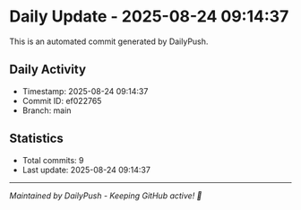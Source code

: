 # Daily Update - 2025-08-24 09:14:37

This is an automated commit generated by DailyPush.

## Daily Activity
- Timestamp: 2025-08-24 09:14:37
- Commit ID: ef022765
- Branch: main

## Statistics
- Total commits: 9
- Last update: 2025-08-24 09:14:37

---
*Maintained by DailyPush - Keeping GitHub active! 🚀*

